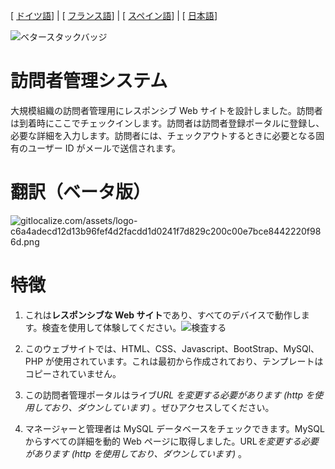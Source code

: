[ [ドイツ語](https://github.com/T1z3n/Visitor-Management-System/blob/master/de-DE/README.md)] | [ [フランス語](https://github.com/T1z3n/Visitor-Management-System/blob/master/fr-FR/README.md)] | [ [スペイン語](https://github.com/T1z3n/Visitor-Management-System/blob/master/es/README.md)] | [ [日本語](https://github.com/T1z3n/Visitor-Management-System/blob/master/ja/README.md)]

[](https://uptime.betterstack.com/?utm_source=status_badge)![ベタースタックバッジ](https://uptime.betterstack.com/status-badges/v3/monitor/1gx66.svg)

# 訪問者管理システム

大規模組織の訪問者管理用にレスポンシブ Web サイトを設計しました。訪問者は到着時にここでチェックインします。訪問者は訪問者登録ポータルに登録し、必要な詳細を入力します。訪問者には、チェックアウトするときに必要となる固有のユーザー ID がメールで送信されます。

# 翻訳（ベータ版）

[](https://gitlocalize.com/repo/9792?utm_source=badge)![gitlocalize.com/assets/logo-c6a4adecd12d13b96fef4d2facdd1d0241f7d829c200c00e7bce8442220f986d.png](https://gitlocalize.com/repo/9792/whole_project/badge.svg)

# 特徴

1. これは<b>レスポンシブな Web サイト</b>であり、すべてのデバイスで動作します。検査を使用して体験してください。![検査する](https://i.imgur.com/CtRWDds.png)

2. このウェブサイトでは、HTML、CSS、Javascript、BootStrap、MySQl、PHP が使用されています。これは最初から作成されており、テンプレートはコピーされていません。

3. この訪問者管理ポータルはライブ<i>URL を変更する必要があります (http を使用しており、ダウンしています)</i> 。ぜひアクセスしてください。

4. マネージャーと管理者は MySQL データベースをチェックできます。MySQL からすべての詳細を動的 Web ページに取得しました。URL<i>を変更する必要があります (http を使用しており、ダウンしています)</i> 。

